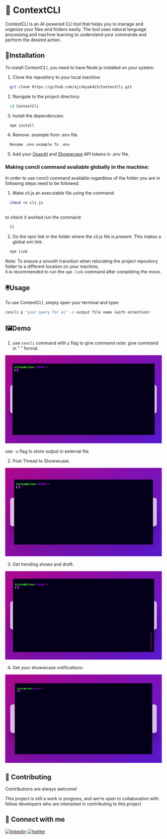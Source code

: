 
# 🧠 ContextCLI

ContextCLI is an AI-powered CLI tool that helps you to manage and organize your files and folders easily. The tool uses natural language processing and machine learning to understand your commands and perform the desired action.


## 💾Installation

To install ContextCLI, you need to have Node.js installed on your system. 

1) Clone the repository to your local machine:

```bash
  git clone https://github.com/ajinkyak423/ContextCli.git
```
2) Navigate to the project directory:


```bash
  cd ContextCli
```

3) Install the dependencies:

```bash
  npm install
```
4) Remove .example from .env file.  
```bash
  Rename .env.example To .env 
```

5) Add your [OpenAI](https://platform.openai.com/docs/api-reference) and [Showwcase](https://www.showwcase.com/settings/api-keys) API tokens in .env file.  

### Making concli command available globally in the machine:
In order to use concli command available regardless of the folder you are in following steps need to be followed:  

1) Make cli.js an executable file using the command:
```bash
  chmod +x cli.js
  
```
to check it worked run the command:
```bash
  ll
```

2) Do the npm link in the folder where the cli.js file is present. This makes a global sim link.
```bash
  npm link
```  

Note: To ensure a smooth transition when relocating the project repository folder to a different location on your machine,  
it is recommended to run the `npm link` command after completing the move.  
## 🖲️Usage
To use ContextCLI, simply open your terminal and type:

```bash 
concli p "your query for ai" -o output file name (with extention)
```
## 🖼️Demo

1) use `concli` command with `p` flag to give command 
note: give command in " " format.  

![App Screenshot](Demo/1.gif)


use `-o` flag to store output in external file  

2) Post Thread to Showwcase.  

![App Screenshot](https://github.com/ajinkyak423/ContextCli/blob/619cf524fffd8fc0f5d9bbf09a9d340c2d9b6ea5/Demo/post%20showw.gif)  

3) Get trending shows and draft:  

![App Screenshot](Demo/trend.gif)  

4) Get your showwcase notifications:  

![App Screenshot](Demo/nf.gif)  




## 🚩 Contributing

Contributions are always welcome!

This project is still a work in progress, and we're open to collaboration with fellow developers who are interested in contributing to this project



## 🚀 Connect with me 
[![linkedin](https://img.shields.io/badge/linkedin-0A66C2?style=for-the-badge&logo=linkedin&logoColor=white)](https://www.linkedin.com/in/ajinkya-kumbhar-0a439b202/)
[![twitter](https://img.shields.io/badge/twitter-1DA1F2?style=for-the-badge&logo=twitter&logoColor=white)](https://twitter.com/ajinkyak423)

